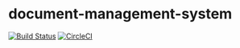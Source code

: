 # document-management-system

[![Build Status](https://travis-ci.org/andela-skieha/document-management-system.svg?branch=master)](https://travis-ci.org/andela-skieha/document-management-system)
[![CircleCI](https://circleci.com/gh/andela-skieha/document-management-system/tree/develop.svg?style=svg)](https://circleci.com/gh/andela-skieha/document-management-system/tree/develop)
